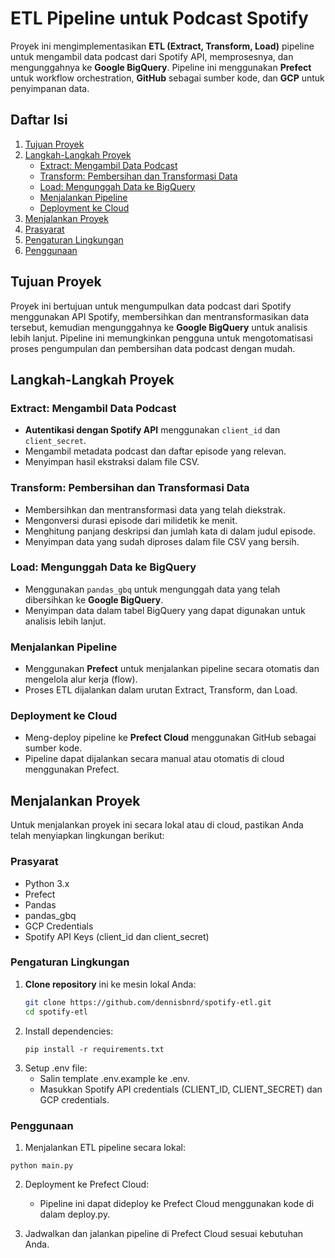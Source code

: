 # ETL Pipeline untuk Podcast Spotify

Proyek ini mengimplementasikan **ETL (Extract, Transform, Load)** pipeline untuk mengambil data podcast dari Spotify API, memprosesnya, dan mengunggahnya ke **Google BigQuery**. Pipeline ini menggunakan **Prefect** untuk workflow orchestration, **GitHub** sebagai sumber kode, dan **GCP** untuk penyimpanan data.

## Daftar Isi

1. [Tujuan Proyek](#tujuan-proyek)
2. [Langkah-Langkah Proyek](#langkah-langkah-proyek)
   - [Extract: Mengambil Data Podcast](#extract-mengambil-data-podcast)
   - [Transform: Pembersihan dan Transformasi Data](#transform-pembersihan-dan-transformasi-data)
   - [Load: Mengunggah Data ke BigQuery](#load-mengunggah-data-ke-bigquery)
   - [Menjalankan Pipeline](#menjalankan-pipeline)
   - [Deployment ke Cloud](#deployment-ke-cloud)
3. [Menjalankan Proyek](#menjalankan-proyek)
4. [Prasyarat](#prasyarat)
5. [Pengaturan Lingkungan](#pengaturan-lingkungan)
6. [Penggunaan](#penggunaan)

## Tujuan Proyek

Proyek ini bertujuan untuk mengumpulkan data podcast dari Spotify menggunakan API Spotify, membersihkan dan mentransformasikan data tersebut, kemudian mengunggahnya ke **Google BigQuery** untuk analisis lebih lanjut. Pipeline ini memungkinkan pengguna untuk mengotomatisasi proses pengumpulan dan pembersihan data podcast dengan mudah.

## Langkah-Langkah Proyek

### Extract: Mengambil Data Podcast
- **Autentikasi dengan Spotify API** menggunakan `client_id` dan `client_secret`.
- Mengambil metadata podcast dan daftar episode yang relevan.
- Menyimpan hasil ekstraksi dalam file CSV.

### Transform: Pembersihan dan Transformasi Data
- Membersihkan dan mentransformasi data yang telah diekstrak.
- Mengonversi durasi episode dari milidetik ke menit.
- Menghitung panjang deskripsi dan jumlah kata di dalam judul episode.
- Menyimpan data yang sudah diproses dalam file CSV yang bersih.

### Load: Mengunggah Data ke BigQuery
- Menggunakan `pandas_gbq` untuk mengunggah data yang telah dibersihkan ke **Google BigQuery**.
- Menyimpan data dalam tabel BigQuery yang dapat digunakan untuk analisis lebih lanjut.

### Menjalankan Pipeline
- Menggunakan **Prefect** untuk menjalankan pipeline secara otomatis dan mengelola alur kerja (flow).
- Proses ETL dijalankan dalam urutan Extract, Transform, dan Load.

### Deployment ke Cloud
- Meng-deploy pipeline ke **Prefect Cloud** menggunakan GitHub sebagai sumber kode.
- Pipeline dapat dijalankan secara manual atau otomatis di cloud menggunakan Prefect.

## Menjalankan Proyek

Untuk menjalankan proyek ini secara lokal atau di cloud, pastikan Anda telah menyiapkan lingkungan berikut:

### Prasyarat
- Python 3.x
- Prefect
- Pandas
- pandas_gbq
- GCP Credentials
- Spotify API Keys (client_id dan client_secret)

### Pengaturan Lingkungan

1. **Clone repository** ini ke mesin lokal Anda:
   ```bash
   git clone https://github.com/dennisbnrd/spotify-etl.git
   cd spotify-etl
   ```
2. Install dependencies:
   ```
   pip install -r requirements.txt
3. Setup .env file:
   - Salin template .env.example ke .env.
   - Masukkan Spotify API credentials (CLIENT_ID, CLIENT_SECRET) dan GCP credentials.

### Penggunaan
1. Menjalankan ETL pipeline secara lokal:
  ```
  python main.py
  ```
2. Deployment ke Prefect Cloud:
   - Pipeline ini dapat dideploy ke Prefect Cloud menggunakan kode di dalam deploy.py.

3. Jadwalkan dan jalankan pipeline di Prefect Cloud sesuai kebutuhan Anda.
